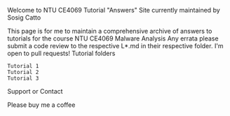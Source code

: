 Welcome to NTU CE4069 Tutorial "Answers" Site
currently maintained by Sosig Catto

This page is for me to maintain a comprehensive archive of answers to tutorials for the course NTU CE4069 Malware Analysis Any errata please submit a code review to the respective L*.md in their respective folder. I'm open to pull requests!
Tutorial folders

    Tutorial 1
    Tutorial 2
    Tutorial 3

Support or Contact

Please buy me a coffee

